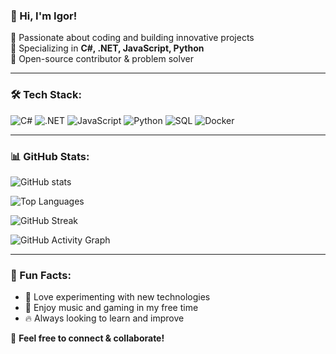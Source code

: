 ### 👋 Hi, I'm Igor!

🔹 Passionate about coding and building innovative projects  
🔹 Specializing in **C#, .NET, JavaScript, Python**  
🔹 Open-source contributor & problem solver  

---

### 🛠️ Tech Stack:
![C#](https://img.shields.io/badge/-CSharp-239120?style=flat&logo=csharp&logoColor=white)
![.NET](https://img.shields.io/badge/-.NET-512BD4?style=flat&logo=dotnet&logoColor=white)
![JavaScript](https://img.shields.io/badge/-JavaScript-F7DF1E?style=flat&logo=javascript&logoColor=black)
![Python](https://img.shields.io/badge/-Python-3776AB?style=flat&logo=python&logoColor=white)
![SQL](https://img.shields.io/badge/-SQL-4479A1?style=flat&logo=mysql&logoColor=white)
![Docker](https://img.shields.io/badge/-Docker-2496ED?style=flat&logo=docker&logoColor=white)

---

### 📊 GitHub Stats:
![GitHub stats](https://github-readme-stats.vercel.app/api?username=igorksk&show_icons=true&theme=radical)

![Top Languages](https://github-readme-stats.vercel.app/api/top-langs/?username=igorksk&layout=compact&theme=radical)

![GitHub Streak](https://github-readme-streak-stats.herokuapp.com/?user=igorksk&theme=radical)

![GitHub Activity Graph](https://github-readme-activity-graph.vercel.app/graph?username=igorksk&theme=react-dark)

---

### 🎯 Fun Facts:
- 🚀 Love experimenting with new technologies
- 🎵 Enjoy music and gaming in my free time
- 🔥 Always looking to learn and improve

🤝 **Feel free to connect & collaborate!**


